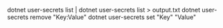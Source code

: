 dotnet user-secrets list | dotnet user-secrets list > output.txt
dotnet user-secrets remove "Key:Value"
dotnet user-secrets set "Key" "Value"
